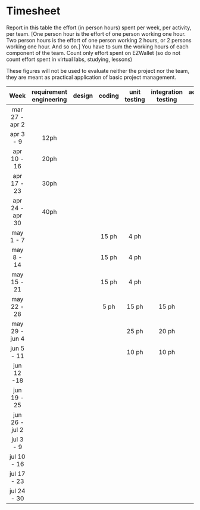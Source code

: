 # Timesheet

Report in this table the effort (in person hours) spent per week, per activity, per team. 
[One person hour is the effort of one person working one hour.
Two person hours is the effort of one person working 2 hours, or 2 persons working one hour. And so on.]
You have to sum the working hours of each component of the team.
Count only effort spent on EZWallet (so do not count effort spent in virtual labs, studying, lessons)

These figures will not be used to evaluate neither the project nor the team, they are meant as practical application of basic project management.

| Week | requirement engineering | design | coding | unit testing | integration testing | acceptance testing | management | git maven |
|:-----------:|:--------:|:-----------:|:-----------:|:----------:|:------------:|:---------------:|:-------------:|:--------------:|
| mar 27 - apr 2 | | | | | | | | |
| apr 3 - 9 | 12ph | | | | | | | |
| apr 10 - 16| 20ph | | | | | | | | 
| apr 17 - 23| 30ph | | | | | | | | 
| apr 24 - apr 30 | 40ph | | | | | | | | 
| may 1 - 7  | | |15 ph |4 ph | | | | | 
| may 8 - 14| | |15 ph |4 ph | | | | | 
| may 15 - 21| | |15 ph |4 ph| | | | | 
| may 22 - 28| | |5 ph |15 ph |15 ph | | | | 
| may 29 - jun 4 | || |25 ph |20 ph | | | | 
| jun 5 - 11 | | | |10 ph|10 ph | | | | 
| jun 12 -18 | | | | | | | | | 
| jun 19 - 25 | | | | | |3 ph | | | 
| jun 26 - jul 2 | | | | | | | | | 
| jul 3 - 9 | | | | | | | | | 
| jul 10 - 16 | | | | | | | | |
| jul 17 - 23 | | | | | | | | |
| jul 24 - 30 | | | | | | | | |
